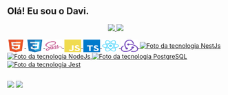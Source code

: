 ## Olá! Eu sou o Davi.
<div align="center">
  <a href="https://github.com/daviArttur">
  <img height="180em" src="https://github-readme-stats.vercel.app/api?username=daviArttur&theme=midnight-purple&show_icons=true&include_all_commits=true&count_private=true" title_color="#000"/>
  <img height="180em" src="https://github-readme-stats.vercel.app/api/top-langs/?username=daviArttur&layout=compact&langs_count=7&theme=midnight-purple"/>
</div>
  
  
<div style="display: inline_block"><br>
  <img align="center" alt="Foto da tecnologia HTML" height="30" width="40" src="https://raw.githubusercontent.com/devicons/devicon/master/icons/html5/html5-original.svg">
  <img align="center" alt="Foto da tecnologia CSS" height="30" width="40" src="https://raw.githubusercontent.com/devicons/devicon/master/icons/css3/css3-original.svg">
  <img align="center" alt="Foto da tecnologia Sass" height="30" width="40" src="https://raw.githubusercontent.com/devicons/devicon/master/icons/sass/sass-original.svg">
  <img align="center" alt="Foto da tecnologia Js" height="30" width="40" src="https://raw.githubusercontent.com/devicons/devicon/master/icons/javascript/javascript-plain.svg">
  <img align="center" alt="Foto da tecnologia Ts" height="30" width="40" src="https://raw.githubusercontent.com/devicons/devicon/master/icons/typescript/typescript-plain.svg">
  <img align="center" alt="Foto da tecnologia React" height="30" width="40" src="https://raw.githubusercontent.com/devicons/devicon/master/icons/react/react-original.svg">
  <img align="center" alt="Foto da tecnologia Redux" height="30" width="40" src="https://raw.githubusercontent.com/devicons/devicon/master/icons/redux/redux-original.svg">
  <img align="center" alt="Foto da tecnologia NestJs" height="30" width="40" src="https://docs.nestjs.com/assets/logo-small.svg">
  <img align="center" alt="Foto da tecnologia NodeJs" height="30" width="40" src="https://camo.githubusercontent.com/900baefb89e187c8b32cdbb3b440d1502fe8f30a1a335cc5dc5868af0142f8b1/68747470733a2f2f63646e2e6a7364656c6976722e6e65742f67682f64657669636f6e732f64657669636f6e2f69636f6e732f6e6f64656a732f6e6f64656a732d6f726967696e616c2e737667">
 <img align="center" alt="Foto da tecnologia PostgreSQL" height="30" width="40" src="https://www.postgresql.org/media/img/about/press/elephant.png">
 <img align="center" alt="Foto da tecnologia Jest" height="30" width="40" src="https://cdn.freebiesupply.com/logos/large/2x/jest-logo-png-transparent.png">
</div>
  
  ##
<div> 

  <a href = "mailto:daviartur2004@gmail.com"><img src="https://img.shields.io/badge/-Gmail-%23333?style=for-the-badge&logo=gmail&logoColor=white" target="_blank"></a>
  <a href="https://www.linkedin.com/in/davi-artur-9a7712215/" target="_blank"><img src="https://img.shields.io/badge/-LinkedIn-%230077B5?style=for-the-badge&logo=linkedin&logoColor=white" target="_blank"></a> 
 
 
</div>
